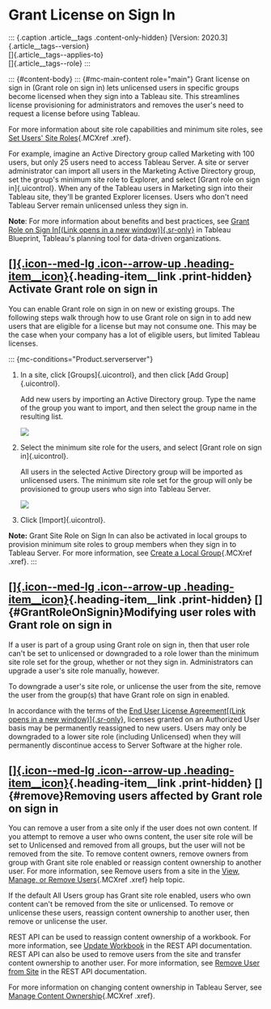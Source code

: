 

Grant License on Sign In
========================

::: {.caption .article__tags .content-only-hidden}
[Version: 2020.3]{.article__tags--version}\
[]{.article__tags--applies-to}\
[]{.article__tags--role}
:::

::: {#content-body}
::: {#mc-main-content role="main"}
Grant license on sign in (Grant role on sign in) lets unlicensed users
in specific groups become licensed when they sign into a Tableau site.
This streamlines license provisioning for administrators and removes the
user's need to request a license before using Tableau.

For more information about site role capabilities and minimum site
roles, see [Set Users' Site
Roles](https://help.tableau.com/current/server/en-us/users_site_roles.htm){.MCXref
.xref}.

For example, imagine an Active Directory group called Marketing with 100
users, but only 25 users need to access Tableau Server. A site or server
administrator can import all users in the Marketing Active Directory
group, set the group\'s minimum site role to Explorer, and select [Grant
role on sign in]{.uicontrol}. When any of the Tableau users in Marketing
sign into their Tableau site, they\'ll be granted Explorer licenses.
Users who don\'t need Tableau Server remain unlicensed unless they sign
in.

**Note**: For more information about benefits and best practices, see
[Grant Role on Sign In[(Link opens in a new
window)]{.sr-only}](https://help.tableau.com/current/blueprint/en-us/bp_license_management.htm#grant-role-on-sign-in)
in Tableau Blueprint, Tableau\'s planning tool for data-driven
organizations.

<div>

[[]{.icon--med-lg .icon--arrow-up .heading-item__icon}](https://help.tableau.com/current/server/en-us/grant_role.htm#){.heading-item__link .print-hidden} Activate Grant role on sign in
----------------------------------------------------------------------------------------------------------------------------------------------------------------------------------------

</div>

You can enable Grant role on sign in on new or existing groups. The
following steps walk through how to use Grant role on sign in to add new
users that are eligible for a license but may not consume one. This may
be the case when your company has a lot of eligible users, but limited
Tableau licenses.

::: {mc-conditions="Product.serverserver"}
1.  In a site, click [Groups]{.uicontrol}, and then click [Add
    Group]{.uicontrol}.

    Add new users by importing an Active Directory group. Type the name
    of the group you want to import, and then select the group name in
    the resulting list.

    ![](./Grant%20Role%20on%20Sign%20In%20(Grant%20License%20on%20Sign%20In)%20-%20Tableau_files/import_AD_group1.png)

2.  Select the minimum site role for the users, and select [Grant role
    on sign in]{.uicontrol}.

    All users in the selected Active Directory group will be imported as
    unlicensed users. The minimum site role set for the group will only
    be provisioned to group users who sign into Tableau Server.

    ![](./Grant%20Role%20on%20Sign%20In%20(Grant%20License%20on%20Sign%20In)%20-%20Tableau_files/import_AD_group2.png)

3.  Click [Import]{.uicontrol}.

**Note:** Grant Site Role on Sign In can also be activated in local
groups to provision minimum site roles to group members when they sign
in to Tableau Server. For more information, see [Create a Local
Group](https://help.tableau.com/current/server/en-us/groups_create_local.htm){.MCXref
.xref}.
:::

<div>

[[]{.icon--med-lg .icon--arrow-up .heading-item__icon}](https://help.tableau.com/current/server/en-us/grant_role.htm#){.heading-item__link .print-hidden} []{#GrantRoleOnSignin}Modifying user roles with Grant role on sign in
-------------------------------------------------------------------------------------------------------------------------------------------------------------------------------------------------------------------------------

</div>

If a user is part of a group using Grant role on sign in, then that user
role can\'t be set to unlicensed or downgraded to a role lower than the
minimum site role set for the group, whether or not they sign in.
Administrators can upgrade a user's site role manually, however.

To downgrade a user's site role, or unlicense the user from the site,
remove the user from the group(s) that have Grant role on sign in
enabled.

In accordance with the terms of the [End User License Agreement[(Link
opens in a new
window)]{.sr-only}](https://mkt.tableau.com/legal/tableau_eula.pdf),
licenses granted on an Authorized User basis may be permanently
reassigned to new users. Users may only be downgraded to a lower site
role (including Unlicensed) when they will permanently discontinue
access to Server Software at the higher role.

<div>

[[]{.icon--med-lg .icon--arrow-up .heading-item__icon}](https://help.tableau.com/current/server/en-us/grant_role.htm#){.heading-item__link .print-hidden} []{#remove}Removing users affected by Grant role on sign in
---------------------------------------------------------------------------------------------------------------------------------------------------------------------------------------------------------------------

</div>

You can remove a user from a site only if the user does not own content.
If you attempt to remove a user who owns content, the user site role
will be set to Unlicensed and removed from all groups, but the user will
not be removed from the site. To remove content owners, remove owners
from group with Grant site role enabled or reassign content ownership to
another user. For more information, see Remove users from a site in the
[View, Manage, or Remove
Users](https://help.tableau.com/current/server/en-us/users_view.htm){.MCXref
.xref} help topic.

If the default All Users group has Grant site role enabled, users who
own content can\'t be removed from the site or unlicensed. To remove or
unlicense these users, reassign content ownership to another user, then
remove or unlicense the user.

REST API can be used to reassign content ownership of a workbook. For
more information, see [Update
Workbook](https://help.tableau.com/v2020.3/api/rest_api/en-us/REST/rest_api_ref_workbooksviews.htm#update_workbook)
in the REST API documentation. REST API can also be used to remove users
from the site and transfer content ownership to another user. For more
information, see [Remove User from
Site](https://help.tableau.com/current/api/rest_api/en-us/REST/rest_api_ref_usersgroups.htm#remove_user_from_site)
in the REST API documentation.

For more information on changing content ownership in Tableau Server,
see [Manage Content
Ownership](https://help.tableau.com/current/server/en-us/owner.htm#change-the-owner-of-a-content-resource){.MCXref
.xref}.
